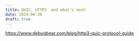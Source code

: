 ```yaml
---
title: QUIC, HTTP3  and what's next
date: 2024-06-30
draft: true
---
```


<https://www.debugbear.com/blog/http3-quic-protocol-guide>

